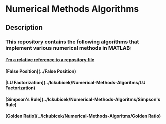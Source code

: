 # Numerical Methods Algorithms

## Description
### This repository contains the following algorithms that implement various numerical methods in MATLAB:
#### [I'm a relative reference to a repository file](../blob/master/LICENSE)
#### [False Position](../False Position)
#### [LU Factorization](../lckubicek/Numerical-Methods-Algoritms/LU Factorization)
#### [Simpson's Rule](../lckubicek/Numerical-Methods-Algoritms/Simpson's Rule)
#### [Golden Ratio](../lckubicek/Numerical-Methods-Algoritms/Golden Ratio)
